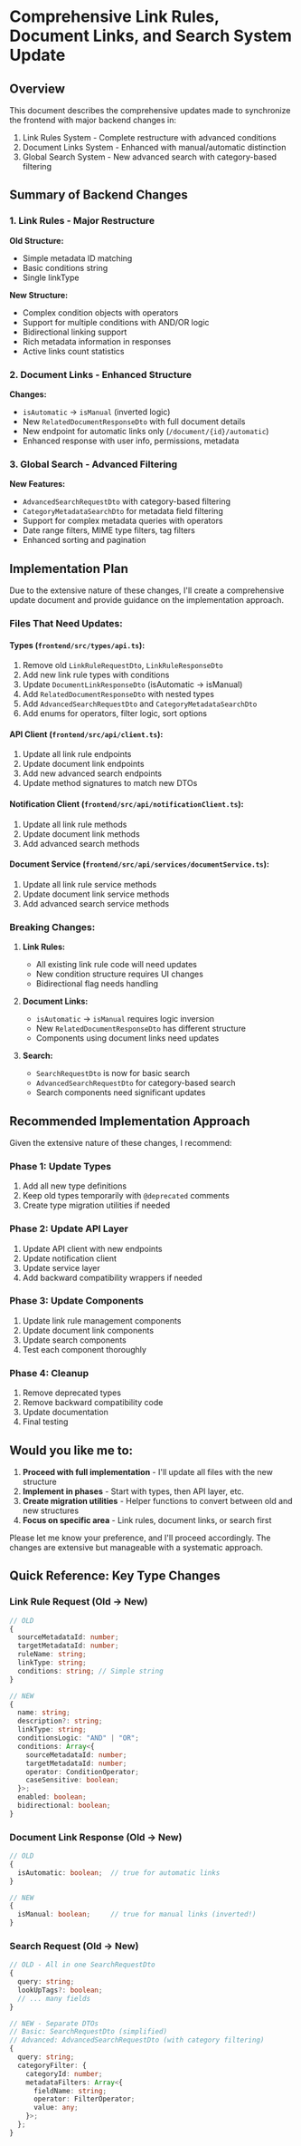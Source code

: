 # Comprehensive Link Rules, Document Links, and Search System Update

## Overview
This document describes the comprehensive updates made to synchronize the frontend with major backend changes in:
1. Link Rules System - Complete restructure with advanced conditions
2. Document Links System - Enhanced with manual/automatic distinction  
3. Global Search System - New advanced search with category-based filtering

## Summary of Backend Changes

### 1. Link Rules - Major Restructure
**Old Structure:**
- Simple metadata ID matching
- Basic conditions string
- Single linkType

**New Structure:**
- Complex condition objects with operators
- Support for multiple conditions with AND/OR logic
- Bidirectional linking support
- Rich metadata information in responses
- Active links count statistics

### 2. Document Links - Enhanced Structure
**Changes:**
- `isAutomatic` → `isManual` (inverted logic)
- New `RelatedDocumentResponseDto` with full document details
- New endpoint for automatic links only (`/document/{id}/automatic`)
- Enhanced response with user info, permissions, metadata

### 3. Global Search - Advanced Filtering
**New Features:**
- `AdvancedSearchRequestDto` with category-based filtering
- `CategoryMetadataSearchDto` for metadata field filtering
- Support for complex metadata queries with operators
- Date range filters, MIME type filters, tag filters
- Enhanced sorting and pagination

## Implementation Plan

Due to the extensive nature of these changes, I'll create a comprehensive update document and provide guidance on the implementation approach.

### Files That Need Updates:

#### Types (`frontend/src/types/api.ts`):
1. Remove old `LinkRuleRequestDto`, `LinkRuleResponseDto`
2. Add new link rule types with conditions
3. Update `DocumentLinkResponseDto` (isAutomatic → isManual)
4. Add `RelatedDocumentResponseDto` with nested types
5. Add `AdvancedSearchRequestDto` and `CategoryMetadataSearchDto`
6. Add enums for operators, filter logic, sort options

#### API Client (`frontend/src/api/client.ts`):
1. Update all link rule endpoints
2. Update document link endpoints
3. Add new advanced search endpoints
4. Update method signatures to match new DTOs

#### Notification Client (`frontend/src/api/notificationClient.ts`):
1. Update all link rule methods
2. Update document link methods
3. Add advanced search methods

#### Document Service (`frontend/src/api/services/documentService.ts`):
1. Update all link rule service methods
2. Update document link service methods
3. Add advanced search service methods

### Breaking Changes:

1. **Link Rules:**
   - All existing link rule code will need updates
   - New condition structure requires UI changes
   - Bidirectional flag needs handling

2. **Document Links:**
   - `isAutomatic` → `isManual` requires logic inversion
   - New `RelatedDocumentResponseDto` has different structure
   - Components using document links need updates

3. **Search:**
   - `SearchRequestDto` is now for basic search
   - `AdvancedSearchRequestDto` for category-based search
   - Search components need significant updates

## Recommended Implementation Approach

Given the extensive nature of these changes, I recommend:

### Phase 1: Update Types
1. Add all new type definitions
2. Keep old types temporarily with `@deprecated` comments
3. Create type migration utilities if needed

### Phase 2: Update API Layer
1. Update API client with new endpoints
2. Update notification client
3. Update service layer
4. Add backward compatibility wrappers if needed

### Phase 3: Update Components
1. Update link rule management components
2. Update document link components
3. Update search components
4. Test each component thoroughly

### Phase 4: Cleanup
1. Remove deprecated types
2. Remove backward compatibility code
3. Update documentation
4. Final testing

## Would you like me to:

1. **Proceed with full implementation** - I'll update all files with the new structure
2. **Implement in phases** - Start with types, then API layer, etc.
3. **Create migration utilities** - Helper functions to convert between old and new structures
4. **Focus on specific area** - Link rules, document links, or search first

Please let me know your preference, and I'll proceed accordingly. The changes are extensive but manageable with a systematic approach.

## Quick Reference: Key Type Changes

### Link Rule Request (Old → New)
```typescript
// OLD
{
  sourceMetadataId: number;
  targetMetadataId: number;
  ruleName: string;
  linkType: string;
  conditions: string; // Simple string
}

// NEW
{
  name: string;
  description?: string;
  linkType: string;
  conditionsLogic: "AND" | "OR";
  conditions: Array<{
    sourceMetadataId: number;
    targetMetadataId: number;
    operator: ConditionOperator;
    caseSensitive: boolean;
  }>;
  enabled: boolean;
  bidirectional: boolean;
}
```

### Document Link Response (Old → New)
```typescript
// OLD
{
  isAutomatic: boolean;  // true for automatic links
}

// NEW  
{
  isManual: boolean;     // true for manual links (inverted!)
}
```

### Search Request (Old → New)
```typescript
// OLD - All in one SearchRequestDto
{
  query: string;
  lookUpTags?: boolean;
  // ... many fields
}

// NEW - Separate DTOs
// Basic: SearchRequestDto (simplified)
// Advanced: AdvancedSearchRequestDto (with category filtering)
{
  query: string;
  categoryFilter: {
    categoryId: number;
    metadataFilters: Array<{
      fieldName: string;
      operator: FilterOperator;
      value: any;
    }>;
  };
}
```



